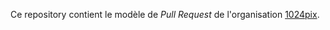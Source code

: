 Ce repository contient le modèle de _Pull Request_ de l'organisation [1024pix](https://github.com/1024pix).
